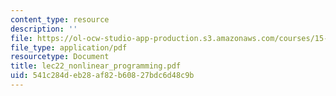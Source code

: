 ```yaml
---
content_type: resource
description: ''
file: https://ol-ocw-studio-app-production.s3.amazonaws.com/courses/15-066j-system-optimization-and-analysis-for-manufacturing-summer-2003/541c284deb28af82b60827bdc6d48c9b_lec22_nonlinear_programming.pdf
file_type: application/pdf
resourcetype: Document
title: lec22_nonlinear_programming.pdf
uid: 541c284d-eb28-af82-b608-27bdc6d48c9b
---
```

